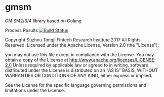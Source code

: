 # gmsm
GM SM2/3/4 library based on Golang

Process Results
[![Build Status](https://travis-ci.org/tjfoc/gmsm.svg?branch=master)](https://travis-ci.org/tjfoc/gmsm)


Copyright Suzhou Tongji Fintech Research Institute 2017 All Rights Reserved.
Licensed under the Apache License, Version 2.0 (the "License");

you may not use this file except in compliance with the License.
You may obtain a copy of the License at
     http://www.apache.org/licenses/LICENSE-2.0
Unless required by applicable law or agreed to in writing, software distributed under the License is distributed on an "AS IS" BASIS, WITHOUT WARRANTIES OR CONDITIONS OF ANY KIND, either express or implied.

See the License for the specific language governing permissions and limitations under the License.

